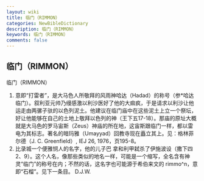```yaml
---
layout: wiki
title: 临门（RIMMON）
categories: NewBibleDictionary
description: 临门（RIMMON）
keywords: 临门（RIMMON）
comments: false
---
```


## 临门（RIMMON）



临门（RIMMON）
1. 意即“打雷者”，是大马色人所敬拜的风雨神哈达（Hadad）的称号（参*哈达临门）。叙利亚元帅乃缦感激以利沙医好了他的大痲疯，于是请求以利沙让他运走由两骡子驮的以色列泥土。他建议在临门庙中在这些泥土上立一个祭坛，好让他能够在自己的土地上敬拜以色列的神（王下五17-18）。那庙的原址大概就是大马色的罗马宙斯（Zeus）神庙的所在地，这宙斯跟临门一样，都以雷电为其标志。著名的暗玛雅（Umayyad）回教寺现在矗立其上。见：格林菲尔德（J. C. Greenfield）, IEJ 26, 1976，页195-8。
2. 比录城一个便雅悯人的名字，他的儿子巴 拿和利甲弑杀了伊施波设（撒下四2、9）。这个人名，像那些类似的地名一样，可能是一个缩写，全名含有神灵“临门”的称号在内；不然的话，这名字也可能源于希伯来文的 rimmo^n，意即“石榴”。见下一条目。
D.J.W.





